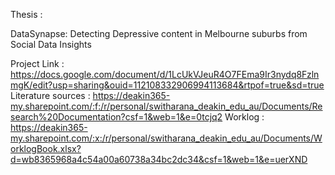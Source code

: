 Thesis : 

DataSynapse: Detecting Depressive content in Melbourne suburbs from Social Data Insights

Project Link : https://docs.google.com/document/d/1LcUkVJeuR4O7FEma9Ir3nydq8FzlnmgK/edit?usp=sharing&ouid=112108332906994113684&rtpof=true&sd=true
Literature sources  : https://deakin365-my.sharepoint.com/:f:/r/personal/switharana_deakin_edu_au/Documents/Research%20Documentation?csf=1&web=1&e=0tcjq2
Worklog : https://deakin365-my.sharepoint.com/:x:/r/personal/switharana_deakin_edu_au/Documents/WorklogBook.xlsx?d=wb8365968a4c54a00a60738a34bc2dc34&csf=1&web=1&e=uerXND
